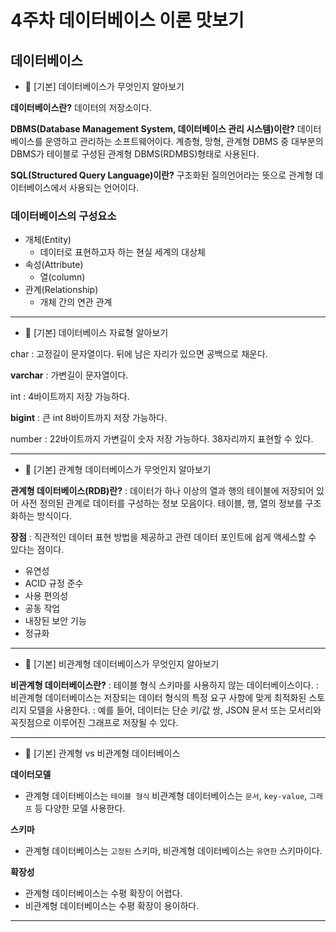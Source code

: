 # 4주차 데이터베이스 이론 맛보기

## 데이터베이스

- 📕 [기본] 데이터베이스가 무엇인지 알아보기

**데이터베이스란?** 
데이터의 저장소이다.

**DBMS(Database Management System, 
데이터베이스 관리 시스템)이란?**
데이터베이스를 운영하고 관리하는 소프트웨어이다.
계층형, 망형, 관계형 DBMS 중 대부분의 DBMS가 테이블로 구성된 
관계형 DBMS(RDMBS)형태로 사용된다.

**SQL(Structured Query Language)이란?**
구조화된 질의언어라는 뜻으로 관계형 데이터베이스에서 사용되는 언어이다.

### 데이터베이스의 구성요소

- 개체(Entity)
  - 데이터로 표현하고자 하는 현실 세계의 대상체
- 속성(Attribute)
  - 열(column)
- 관계(Relationship)
  - 개체 간의 연관 관계
---
- 📕 [기본] 데이터베이스 자료형 알아보기

char 
: 고정길이 문자열이다.
뒤에 남은 자리가 있으면 공백으로 채운다.

**varchar**
: 가변길이 문자열이다.

int
: 4바이트까지 저장 가능하다.

**bigint**
: 큰 int
8바이트까지 저장 가능하다.

number
: 22바이트까지 가변길이 숫자 저장 가능하다.
38자리까지 표현할 수 있다.

---
- 📕 [기본] 관계형 데이터베이스가 무엇인지 알아보기

**관계형 데이터베이스(RDB)란?**
: 데이터가 하나 이상의 열과 행의 테이블에 저장되어 있어 사전 정의된 관계로 데이터를 구성하는 정보 모음이다.
테이블, 행, 열의 정보를 구조화하는 방식이다.

**장점**
: 직관적인 데이터 표현 방법을 제공하고 관련 데이터 포인트에
쉽게 액세스할 수 있다는 점이다.

- 유연성
- ACID 규정 준수
- 사용 편의성
- 공동 작업
- 내장된 보안 기능
- 정규화

---
- 📕 [기본] 비관계형 데이터베이스가 무엇인지 알아보기

**비관계형 데이터베이스란?**
: 테이블 형식 스키마를 사용하지 않는 데이터베이스이다.
: 비관계형 데이터베이스는 저장되는 데이터 형식의 특정 요구 사항에 맞게 최적화된 스토리지 모델을 사용한다.
: 예를 들어, 데이터는 단순 키/값 쌍, JSON 문서 또는 모서리와 꼭짓점으로 이루어진 그래프로 저장될 수 있다.

---
- 📕 [기본] 관계형 vs 비관계형 데이터베이스

**데이터모델**
- 관계형 데이터베이스는 `테이블 형식` 비관계형 데이터베이스는 `문서`, `key-value`, `그래프` 등
다양한 모델 사용한다.

**스키마**
- 관계형 데이터베이스는 `고정된` 스키마, 비관계형 데이터베이스는 `유연한` 스키마이다.

**확장성**
- 관계형 데이터베이스는 수평 확장이 어렵다.
- 비관계형 데이터베이스는 수평 확장이 용이하다.
---

